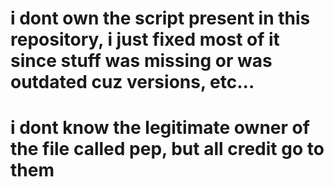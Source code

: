 # i dont own the script present in this repository, i just fixed most of it since stuff was missing or was outdated cuz versions, etc...
# i dont know the legitimate owner of the file called pep, but all credit go to them
